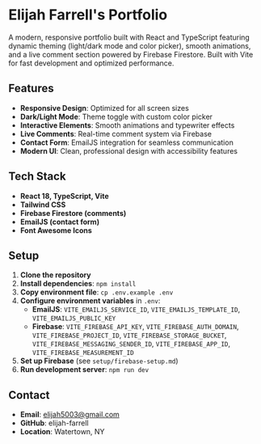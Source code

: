 # Elijah Farrell's Portfolio

A modern, responsive portfolio built with React and TypeScript featuring dynamic theming (light/dark mode and color picker), smooth animations, and a live comment section powered by Firebase Firestore. Built with Vite for fast development and optimized performance.

## Features

- **Responsive Design**: Optimized for all screen sizes
- **Dark/Light Mode**: Theme toggle with custom color picker
- **Interactive Elements**: Smooth animations and typewriter effects
- **Live Comments**: Real-time comment system via Firebase
- **Contact Form**: EmailJS integration for seamless communication
- **Modern UI**: Clean, professional design with accessibility features

## Tech Stack

- **React 18, TypeScript, Vite**
- **Tailwind CSS**
- **Firebase Firestore (comments)**
- **EmailJS (contact form)**
- **Font Awesome Icons**

## Setup

1. **Clone the repository**
2. **Install dependencies**: `npm install`
3. **Copy environment file**: `cp .env.example .env`
4. **Configure environment variables** in `.env`:
   - **EmailJS**: `VITE_EMAILJS_SERVICE_ID`, `VITE_EMAILJS_TEMPLATE_ID`, `VITE_EMAILJS_PUBLIC_KEY`
   - **Firebase**: `VITE_FIREBASE_API_KEY`, `VITE_FIREBASE_AUTH_DOMAIN`, `VITE_FIREBASE_PROJECT_ID`, `VITE_FIREBASE_STORAGE_BUCKET`, `VITE_FIREBASE_MESSAGING_SENDER_ID`, `VITE_FIREBASE_APP_ID`, `VITE_FIREBASE_MEASUREMENT_ID`
5. **Set up Firebase** (see `setup/firebase-setup.md`)
6. **Run development server**: `npm run dev`

## Contact

- **Email**: elijah5003@gmail.com
- **GitHub**: elijah-farrell
- **Location**: Watertown, NY
